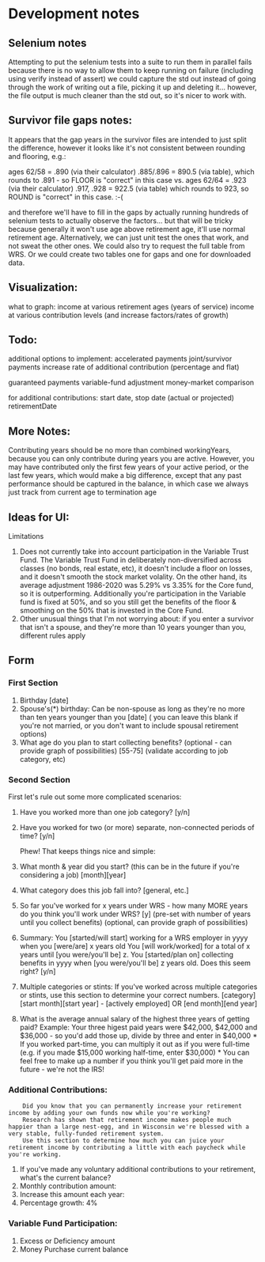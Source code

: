 # Development notes

## Selenium notes
Attempting to put the selenium tests into a suite to run them in parallel fails because
 there is no way to allow them to keep running on failure (including using verify instead of assert)
 we could capture the std out instead of going through the work of writing out a file, picking it up and deleting it...
 however, the file output is much cleaner than the std out, so it's nicer to work with.

## Survivor file gaps notes:
 It appears that the gap years in the survivor files are intended to just split the difference,
 however it looks like it's not consistent between rounding and flooring, e.g.:

ages 62/58 = .890 (via their calculator)
.885/.896 = 890.5 (via table), which rounds to .891 - so FLOOR is "correct" in this case
vs.
ages 62/64 = .923 (via their calculator)
.917, .928 = 922.5 (via table) which rounds to 923, so ROUND is "correct" in this case. :-(

and therefore we'll have to
 fill in the gaps by actually running hundreds of selenium tests to actually observe the factors...
 but that will be tricky because generally it won't use age above retirement age, it'll use normal retirement age.
 Alternatively, we can just unit test the ones that work, and not sweat the other ones. We could also try to request the full
 table from WRS. Or we could create two tables one for gaps and one for downloaded data.

## Visualization:
what to graph:
    income at various retirement ages (years of service)
    income at various contribution levels (and increase factors/rates of growth)

## Todo:
additional options to implement:
accelerated payments
joint/survivor payments
increase rate of additional contribution (percentage and flat)

guaranteed payments
variable-fund adjustment
money-market comparison

for additional contributions:
start date, stop date (actual or projected)
retirementDate

## More Notes:

Contributing years should be no more than combined workingYears, because you can only contribute
during years you are active. However, you may have contributed only the first few years of your active
period, or the last few years, which would make a big difference, except that any past performance
should be captured in the balance, in which case we always just track from current age to termination age

## Ideas for UI:
Limitations
1) Does not currently take into account participation in the Variable Trust Fund.
    The Variable Trust Fund in deliberately non-diversified across classes (no bonds, real estate, etc), it doesn't include a floor on losses, and it doesn't smooth the stock market volality.
    On the other hand, its average adjustment 1986-2020 was 5.29% vs 3.35% for the Core fund, so it is outperforming.
    Additionally you're participation in the Variable fund is fixed at 50%, and so you still get the benefits of the floor & smoothing on the 50% that is invested in the Core Fund.
2) Other unusual things that I'm not worrying about:
    if you enter a survivor that isn't a spouse, and they're more than 10 years younger than you, different rules apply

## Form
### First Section
1. Birthday
    [date]
1. Spouse's(*) birthday:
    Can be non-spouse as long as they're no more than ten years younger than you
    [date] ( you can leave this blank if you're not married, or you don't want to include spousal retirement options)
1. What age do you plan to start collecting benefits? (optional - can provide graph of possibilities)
    [55-75] (validate according to job category, etc)
### Second Section
First let's rule out some more complicated scenarios:
1. Have you worked more than one job category?
        [y/n]
1. Have you worked for two (or more) separate, non-connected periods of time?
        [y/n]

    Phew! That keeps things nice and simple:

1. What month & year did you start? (this can be in the future if you're considering a job)
    [month][year]

1. What category does this job fall into?
    [general, etc.]

1. So far you've worked for x years under WRS - how many MORE years do you think you'll work under WRS?
    [y] (pre-set with number of years until you collect benefits) (optional, can provide graph of possibilities)

1. Summary:
        You [started/will start] working for a WRS employer in yyyy when you [were/are] x years old
        You [will work/worked] for a total of x years until [you were/you'll be] z.
        You [started/plan on] collecting benefits in yyyy when [you were/you'll be] z years old.
        Does this seem right?
        [y/n]

1. Multiple categories or stints:
        If you've worked across multiple categories or stints, use this section to determine your correct numbers.
        [category][start month][start year] - [actively employed] OR [end month][end year]

1. What is the average annual salary of the highest three years of getting paid?
        Example: Your three higest paid years were $42,000, $42,000 and $36,000 - so you'd add those up, divide by three and enter in $40,000
        * If you worked part-time, you can multiply it out as if you were full-time (e.g. if you made $15,000 working half-time, enter $30,000)
        * You can feel free to make up a number if you think you'll get paid more in the future - we're not the IRS!


### Additional Contributions:
        Did you know that you can permanently increase your retirement income by adding your own funds now while you're working?
        Research has shown that retirement income makes people much happier than a large nest-egg, and in Wisconsin we're blessed with a very stable, fully-funded retirement system.
        Use this section to determine how much you can juice your retirement income by contributing a little with each paycheck while you're working.

1. If you've made any voluntary additional contributions to your retirement, what's the current balance?
1. Monthly contribution amount:
1. Increase this amount each year:
1. Percentage growth: 4%

### Variable Fund Participation:
1. Excess or Deficiency amount
1. Money Purchase current balance

